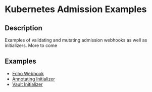 # Kubernetes Admission Examples
## Description
Examples of validating and mutating admission webhooks as well as initializers. More to come

## Examples
* [Echo Webhook](https://github.com/cvgw/k8s_admission_examples/tree/master/echo_webhook)
* [Annotating Initializer](https://github.com/cvgw/k8s_admission_examples/tree/master/annotating_initializer)
* [Vault Initializer](https://github.com/cvgw/k8s_admission_examples/tree/master/vault_initializer)
